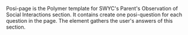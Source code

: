 Posi-page is the Polymer template for SWYC's Parent's Observation of Social Interactions section.
It contains create one posi-question for each question in the page.
The element gathers the user's answers of this section.

